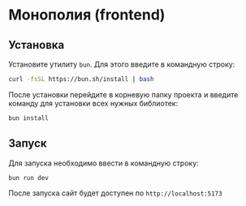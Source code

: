 # Монополия (frontend)

## Установка

Установите утилиту ```bun```. Для этого введите в командную строку:

```bash
curl -fsSL https://bun.sh/install | bash
```

После установки перейдите в корневую папку проекта и введите команду для установки всех нужных библиотек:

```bash
bun install
```

## Запуск

Для запуска необходимо ввести в командную строку:

```bash
bun run dev
```

После запуска сайт будет доступен по ```http://localhost:5173```